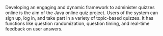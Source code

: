Developing an engaging and dynamic framework to administer quizzes online is the aim of the Java online quiz project. Users of the system can sign up, log in, and take part in a variety of topic-based quizzes. It has functions like question randomization, question timing, and real-time feedback on user answers. 
